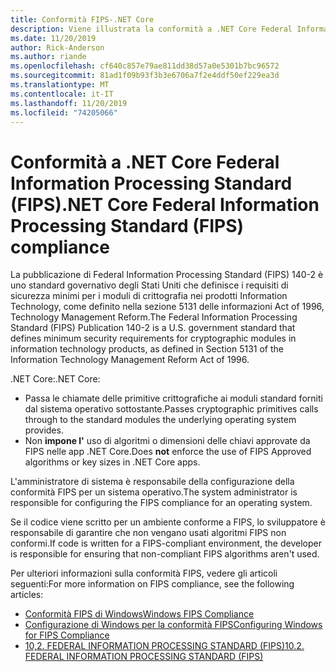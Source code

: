 ```yaml
---
title: Conformità FIPS-.NET Core
description: Viene illustrata la conformità a .NET Core Federal Information Processing Standard (FIPS).
ms.date: 11/20/2019
author: Rick-Anderson
ms.author: riande
ms.openlocfilehash: cf640c857e79ae811dd38d57a0e5301b7bc96572
ms.sourcegitcommit: 81ad1f09b93f3b3e6706a7f2e4ddf50ef229ea3d
ms.translationtype: MT
ms.contentlocale: it-IT
ms.lasthandoff: 11/20/2019
ms.locfileid: "74205066"
---
```

# <a name="net-core-federal-information-processing-standard-fips-compliance"></a><span data-ttu-id="64ddf-103">Conformità a .NET Core Federal Information Processing Standard (FIPS)</span><span class="sxs-lookup"><span data-stu-id="64ddf-103">.NET Core Federal Information Processing Standard (FIPS) compliance</span></span>

<span data-ttu-id="64ddf-104">La pubblicazione di Federal Information Processing Standard (FIPS) 140-2 è uno standard governativo degli Stati Uniti che definisce i requisiti di sicurezza minimi per i moduli di crittografia nei prodotti Information Technology, come definito nella sezione 5131 delle informazioni Act of 1996, Technology Management Reform.</span><span class="sxs-lookup"><span data-stu-id="64ddf-104">The Federal Information Processing Standard (FIPS) Publication 140-2 is a U.S. government standard that defines minimum security requirements for cryptographic modules in information technology products, as defined in Section 5131 of the Information Technology Management Reform Act of 1996.</span></span>

<span data-ttu-id="64ddf-105">.NET Core:</span><span class="sxs-lookup"><span data-stu-id="64ddf-105">.NET Core:</span></span>

* <span data-ttu-id="64ddf-106">Passa le chiamate delle primitive crittografiche ai moduli standard forniti dal sistema operativo sottostante.</span><span class="sxs-lookup"><span data-stu-id="64ddf-106">Passes cryptographic primitives calls through to the standard modules the underlying operating system provides.</span></span>
* <span data-ttu-id="64ddf-107">Non **impone l'** uso di algoritmi o dimensioni delle chiavi approvate da FIPS nelle app .NET Core.</span><span class="sxs-lookup"><span data-stu-id="64ddf-107">Does **not** enforce the use of FIPS Approved algorithms or key sizes in .NET Core apps.</span></span>

<span data-ttu-id="64ddf-108">L'amministratore di sistema è responsabile della configurazione della conformità FIPS per un sistema operativo.</span><span class="sxs-lookup"><span data-stu-id="64ddf-108">The system administrator is responsible for configuring the FIPS compliance for an operating system.</span></span>

<span data-ttu-id="64ddf-109">Se il codice viene scritto per un ambiente conforme a FIPS, lo sviluppatore è responsabile di garantire che non vengano usati algoritmi FIPS non conformi.</span><span class="sxs-lookup"><span data-stu-id="64ddf-109">If code is written for a FIPS-compliant environment, the developer is responsible for ensuring that non-compliant FIPS algorithms aren't used.</span></span>

<span data-ttu-id="64ddf-110">Per ulteriori informazioni sulla conformità FIPS, vedere gli articoli seguenti:</span><span class="sxs-lookup"><span data-stu-id="64ddf-110">For more information on FIPS compliance, see the following articles:</span></span>

* [<span data-ttu-id="64ddf-111">Conformità FIPS di Windows</span><span class="sxs-lookup"><span data-stu-id="64ddf-111">Windows FIPS Compliance</span></span>](/windows/security/threat-protection/fips-140-validation)
* [<span data-ttu-id="64ddf-112">Configurazione di Windows per la conformità FIPS</span><span class="sxs-lookup"><span data-stu-id="64ddf-112">Configuring Windows for FIPS Compliance</span></span>](/windows/security/threat-protection/security-policy-settings/system-cryptography-use-fips-compliant-algorithms-for-encryption-hashing-and-signing)
* [<span data-ttu-id="64ddf-113">10,2. FEDERAL INFORMATION PROCESSING STANDARD (FIPS)</span><span class="sxs-lookup"><span data-stu-id="64ddf-113">10.2. FEDERAL INFORMATION PROCESSING STANDARD (FIPS)</span></span>](https://access.redhat.com/documentation/red_hat_enterprise_linux/6/html/security_guide/sect-security_guide-federal_standards_and_regulations-federal_information_processing_standard)
